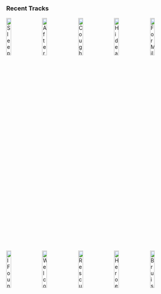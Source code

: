 ### Recent Tracks
[<img src='https://lastfm.freetls.fastly.net/i/u/300x300/fbc0a64156ee81d869d4773f0e74b427.png' width='16%' height='16%' alt='Sleepwalkers'>](https://www.last.fm/music/far%2bplaces/_/sleepwalkers)&nbsp;&nbsp;&nbsp;&nbsp;[<img src='https://lastfm.freetls.fastly.net/i/u/300x300/576eec10a454a33150dc726dddffff8d.png' width='16%' height='16%' alt='Afterburner'>](https://www.last.fm/music/essenger/_/afterburner)&nbsp;&nbsp;&nbsp;&nbsp;[<img src='https://lastfm.freetls.fastly.net/i/u/300x300/8384e65884c84d9ab6b6ee8d6fbe54f8.png' width='16%' height='16%' alt='Cough Syrup'>](https://www.last.fm/music/young%2bthe%2bgiant/_/cough%2bsyrup)&nbsp;&nbsp;&nbsp;&nbsp;[<img src='https://lastfm.freetls.fastly.net/i/u/300x300/a050febb402531d4c4b9a9df111ebd30.png' width='16%' height='16%' alt='Hideaway'>](https://www.last.fm/music/kwassa/_/hideaway)&nbsp;&nbsp;&nbsp;&nbsp;[<img src='https://lastfm.freetls.fastly.net/i/u/300x300/6fd7dc81aa18d20f1e20080fb35d5495.png' width='16%' height='16%' alt='For Miles & Miles'>](https://www.last.fm/music/mitis/_/for%2bmiles%2b%2526%2bmiles)&nbsp;&nbsp;&nbsp;&nbsp;<br>[<img src='https://lastfm.freetls.fastly.net/i/u/300x300/4cfdd97b15d08f48e66ddf74e998ab31.png' width='16%' height='16%' alt='I Found You'>](https://www.last.fm/music/andy%2bgrammer/_/i%2bfound%2byou)&nbsp;&nbsp;&nbsp;&nbsp;[<img src='https://lastfm.freetls.fastly.net/i/u/300x300/7429b46f36d94bdcb207ad50e9da6b56.png' width='16%' height='16%' alt='Welcome Home'>](https://www.last.fm/music/radical%2bface/_/welcome%2bhome)&nbsp;&nbsp;&nbsp;&nbsp;[<img src='https://lastfm.freetls.fastly.net/i/u/300x300/4ab83b924d9f4b238ffe724169be899f.png' width='16%' height='16%' alt='Rescue'>](https://www.last.fm/music/yuna/_/rescue)&nbsp;&nbsp;&nbsp;&nbsp;[<img src='https://lastfm.freetls.fastly.net/i/u/300x300/b98580d4593f4e6cce3b3c304cd1ca6e.png' width='16%' height='16%' alt='Heroes (We Could Be)'>](https://www.last.fm/music/alesso/_/heroes%2b%2528we%2bcould%2bbe%2529)&nbsp;&nbsp;&nbsp;&nbsp;[<img src='https://lastfm.freetls.fastly.net/i/u/300x300/000e4a3c48f44792846862b86dbbe76e.png' width='16%' height='16%' alt='Bruises'>](https://www.last.fm/music/chairlift/_/bruises)&nbsp;&nbsp;&nbsp;&nbsp;<br>